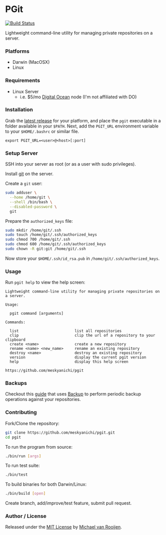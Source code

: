 # PGit

[![Build Status](https://travis-ci.org/meskyanichi/pgit.svg)](https://travis-ci.org/meskyanichi/pgit)

Lightweight command-line utility for managing private repositories on a server.


### Platforms

- Darwin (MacOSX)
- Linux


### Requirements

- Linux Server
  - i.e. $5/mo [Digital Ocean] node (I'm not affiliated with DO)


### Installation

Grab the [latest release] for your platform, and place the `pgit` executable
in a folder available in your `$PATH`. Next, add the `PGIT_URL` environment
variable to your `$HOME/.bashrc` or similar file.

    export PGIT_URL=<user>@<host>[:port]


### Setup Server

SSH into your server as root (or as a user with sudo privileges).

Install [git](http://git-scm.com/book/en/v2/Getting-Started-Installing-Git) on the server.

Create a `git` user:

```sh
sudo adduser \
  --home /home/git \
  --shell /bin/bash \
  --disabled-password \
  git
```

Prepare the `authorized_keys` file:

```sh
sudo mkdir /home/git/.ssh
sudo touch /home/git/.ssh/authorized_keys
sudo chmod 700 /home/git/.ssh
sudo chmod 600 /home/git/.ssh/authorized_keys
sudo chown -R git:git /home/git/.ssh
```

Now store your `$HOME/.ssh/id_rsa.pub` in `/home/git/.ssh/authorized_keys`.


### Usage

Run `pgit help` to view the help screen:

```
Lightweight command-line utility for managing private repositories on a server.

Usage:

  pgit command [arguments]

Commands:

  list                         list all repositories
  clip                         clip the url of a repository to your clipboard
  create <name>                create a new repository
  rename <name> <new_name>     rename an existing repository
  destroy <name>               destroy an existing repository
  version                      display the current pgit version
  help                         display this help screen

https://github.com/meskyanichi/pgit
```


### Backups

Checkout this [guide] that uses [Backup] to perform periodic backup operations
against your repositories.


### Contributing

Fork/Clone the repository:

```sh
git clone https://github.com/meskyanichi/pgit.git
cd pgit
```

To run the program from source:

```sh
./bin/run [args]
```

To run test suite:

```sh
./bin/test
```

To build binaries for both Darwin/Linux:

```sh
./bin/build [open]
```

Create branch, add/improve/test feature, submit pull request.


### Author / License

Released under the [MIT License] by [Michael van Rooijen].

[Michael van Rooijen]: https://twitter.com/meskyanichi
[MIT License]: https://github.com/meskyanichi/pgit/blob/master/LICENSE
[Backup]: https://github.com/meskyanichi/backup
[Digital Ocean]: https://www.digitalocean.com/
[guide]: https://github.com/meskyanichi/pgit/wiki/Backups
[latest release]: https://github.com/meskyanichi/pgit/releases/latest
